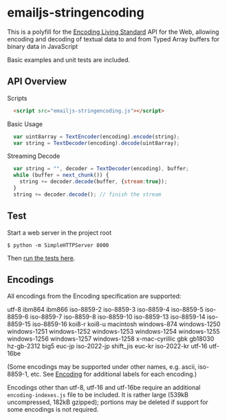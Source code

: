 # emailjs-stringencoding

This is a polyfill for the [Encoding Living Standard](http://encoding.spec.whatwg.org/)
API for the Web, allowing encoding and decoding of textual data to and from Typed Array
buffers for binary data in JavaScript

Basic examples and unit tests are included.

## API Overview

Scripts
```html
  <script src="emailjs-stringencoding.js"></script>
```

Basic Usage

```js
  var uint8array = TextEncoder(encoding).encode(string);
  var string = TextDecoder(encoding).decode(uint8array);
```

Streaming Decode

```js
  var string = "", decoder = TextDecoder(encoding), buffer;
  while (buffer = next_chunk()) {
    string += decoder.decode(buffer, {stream:true});
  }
  string += decoder.decode(); // finish the stream
```

## Test

Start a web server in the project root
```
$ python -m SimpleHTTPServer 8000
```

Then [run the tests here](http://localhost:8000/test/tests.html).


## Encodings

All encodings from the Encoding specification are supported:

utf-8 ibm864 ibm866 iso-8859-2 iso-8859-3 iso-8859-4 iso-8859-5 iso-8859-6
iso-8859-7 iso-8859-8 iso-8859-10 iso-8859-13 iso-8859-14 iso-8859-15 iso-8859-16
koi8-r koi8-u macintosh windows-874 windows-1250 windows-1251 windows-1252
windows-1253 windows-1254 windows-1255 windows-1256 windows-1257 windows-1258
x-mac-cyrillic gbk gb18030 hz-gb-2312 big5 euc-jp iso-2022-jp shift_jis euc-kr
iso-2022-kr utf-16 utf-16be

(Some encodings may be supported under other names, e.g. ascii, iso-8859-1, etc.
See [Encoding](http://encoding.spec.whatwg.org/) for additional labels for each encoding.)

Encodings other than utf-8, utf-16 and utf-16be require an additional
`encoding-indexes.js` file to be included. It is rather large
(539kB uncompressed, 182kB gzipped); portions may be deleted if
support for some encodings is not required.
